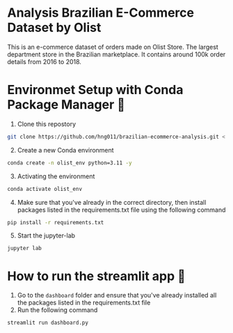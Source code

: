# Analysis Brazilian E-Commerce Dataset by Olist

This is an e-commerce dataset of orders made on Olist Store. The largest department store in the Brazilian marketplace. It contains around 100k order details from 2016 to 2018.

# Environmet Setup with Conda Package Manager 🐍
1. Clone this repostory
```bash
git clone https://github.com/hng011/brazilian-ecommerce-analysis.git <.|folder_name>
```

2. Create a new Conda environment
```bash
conda create -n olist_env python=3.11 -y
```

3. Activating the environment
```bash
conda activate olist_env
```

4. Make sure that you've already in the correct directory, then install packages listed in the requirements.txt file using the following command
```bash
pip install -r requirements.txt
```

5. Start the jupyter-lab
```
jupyter lab
```

# How to run the streamlit app 🤔
1. Go to the `dashboard` folder and ensure that you've already installed all the packages listed in the requirements.txt file
2. Run the following command
```bash
streamlit run dashboard.py
```